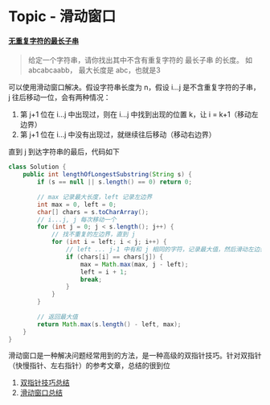 # Topic - 滑动窗口



#### [无重复字符的最长子串](https://leetcode-cn.com/problems/longest-substring-without-repeating-characters)

> 给定一个字符串，请你找出其中不含有重复字符的 最长子串 的长度。 如 abcabcaabb， 最大长度是 abc，也就是3

可以使用滑动窗口解决。假设字符串长度为 n，假设 i...j 是不含重复字符的子串，j 往后移动一位，会有两种情况：

1. 第 j+1 位在 i...j 中出现过，则在 i...j 中找到出现的位置 k，让 i = k+1（移动左边界）
2. 第 j+1 位在 i...j 中没有出现过，就继续往后移动（移动右边界）

直到 j 到达字符串的最后，代码如下

```java
class Solution {
    public int lengthOfLongestSubstring(String s) {
        if (s == null || s.length() == 0) return 0;
        
        // max 记录最大长度，left 记录左边界
        int max = 0, left = 0;
        char[] chars = s.toCharArray();
        // i...j, j 每次移动一个
        for (int j = 0; j < s.length(); j++) {
            // 找不重复的左边界，直到 j
            for (int i = left; i < j; i++) {
                // left ... j-1 中有和 j 相同的字符，记录最大值，然后滑动左边界
                if (chars[i] == chars[j]) {
                    max = Math.max(max, j - left);
                    left = i + 1;
                    break;
                }
            }
        }
        
        // 返回最大值
        return Math.max(s.length() - left, max);
    }
}
```

滑动窗口是一种解决问题经常用到的方法，是一种高级的双指针技巧。针对双指针（快慢指针、左右指针）的参考文章，总结的很到位

1. [双指针技巧总结](https://labuladong.gitbook.io/algo/di-ling-zhang-bi-du-xi-lie/shuang-zhi-zhen-ji-qiao)
2. [滑动窗口总结](https://labuladong.gitbook.io/algo/di-ling-zhang-bi-du-xi-lie/hua-dong-chuang-kou-ji-qiao)

